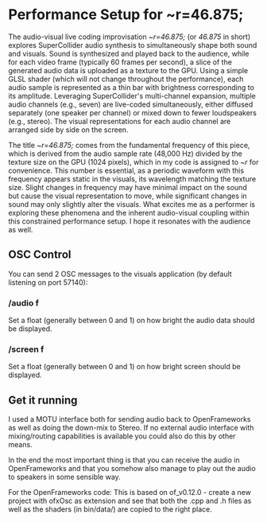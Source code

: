 # Performance Setup for ~r=46.875;

The audio-visual live coding improvisation *~r=46.875;* (or *46.875* in short) explores SuperCollider audio synthesis to simultaneously shape both sound and visuals. Sound is synthesized and played back to the audience, while for each video frame (typically 60 frames per second), a slice of the generated audio data is uploaded as a texture to the GPU. Using a simple GLSL shader (which will not change throughout the performance), each audio sample is represented as a thin bar with brightness corresponding to its amplitude. Leveraging SuperCollider's multi-channel expansion, multiple audio channels (e.g., seven) are live-coded simultaneously, either diffused separately (one speaker per channel) or mixed down to fewer loudspeakers (e.g., stereo). The visual representations for each audio channel are arranged side by side on the screen.

The title *~r=46.875;* comes from the fundamental frequency of this piece, which is derived from the audio sample rate (48,000 Hz) divided by the texture size on the GPU (1024 pixels), which in my code is assigned to *~r* for convenience. This number is essential, as a periodic waveform with this frequency appears static in the visuals, its wavelength matching the texture size. Slight changes in frequency may have minimal impact on the sound but cause the visual representation to move, while significant changes in sound may only slightly alter the visuals. What excites me as a performer is exploring these phenomena and the inherent audio-visual coupling within this constrained performance setup. I hope it resonates with the audience as well.

## OSC Control

You can send 2 OSC messages to the visuals application (by default listening on port 57140):

### /audio f

Set a float (generally between 0 and 1) on how bright the audio data should be displayed.

### /screen f

Set a float (generally between 0 and 1) on how bright screen should be displayed.

## Get it running

I used a MOTU interface both for sending audio back to OpenFrameworks as well as doing the down-mix to Stereo. If no external audio interface with mixing/routing capabilities is available you could also do this by other means.

In the end the most important thing is that you can receive the audio in OpenFrameworks and that you somehow also manage to play out the audio to speakers in some sensible way.

For the OpenFrameworks code: This is based on of_v0.12.0 - create a new project with ofxOsc as extension and see that both the .cpp and .h files as well as the shaders (in bin/data/) are copied to the right place.